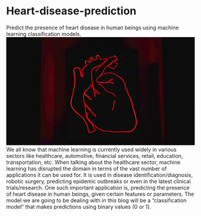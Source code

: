 # Heart-disease-prediction
Predict the presence of heart disease in human beings using machine learning classification models.
![Heart](/images/heart.png)
We all know that machine learning is currently used widely in various sectors like healthcare, automotive, financial services, retail, education, transportation, etc.
When talking about the healthcare sector, machine learning has disrupted the domain in terms of the vast number of applications it can be used for.
It is used in disease identification/diagnosis, robotic surgery, predicting epidemic outbreaks or even in the latest clinical trials/research.
One such important application is, predicting the presence of heart disease in human beings, given certain features or parameters.
The model we are going to be dealing with in this blog will be a “classification model” that makes predictions using binary values (0 or 1).
